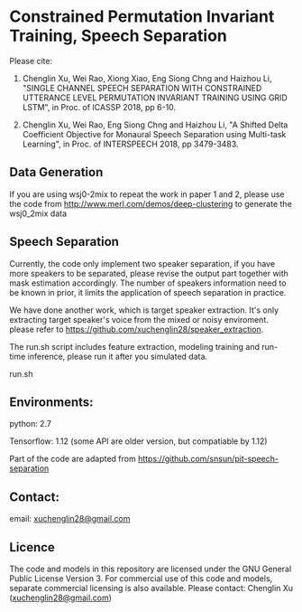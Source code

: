 # Constrained Permutation Invariant Training, Speech Separation

Please cite:

 1. Chenglin Xu, Wei Rao, Xiong Xiao, Eng Siong Chng and Haizhou Li, "SINGLE CHANNEL SPEECH SEPARATION WITH CONSTRAINED UTTERANCE LEVEL PERMUTATION INVARIANT TRAINING USING GRID LSTM", in Proc. of ICASSP 2018, pp 6-10.
 
 2. Chenglin Xu, Wei Rao, Eng Siong Chng and Haizhou Li, "A Shifted Delta Coefficient Objective for Monaural Speech Separation using Multi-task Learning", in Proc. of INTERSPEECH 2018, pp 3479-3483.

## Data Generation

If you are using wsj0-2mix to repeat the work in paper 1 and 2, please use the code from http://www.merl.com/demos/deep-clustering to generate the wsj0_2mix data

## Speech Separation

Currently, the code only implement two speaker separation, if you have more speakers to be separated, please revise the output part together with mask estimation accordingly. The number of speakers information need to be known in prior, it limits the application of speech separation in practice.

We have done another work, which is target speaker extraction. It's only extracting target speaker's voice from the mixed or noisy enviroment. please refer to https://github.com/xuchenglin28/speaker_extraction. 

The run.sh script includes feature extraction, modeling training and run-time inference, please run it after you simulated data.

run.sh

## Environments:

python: 2.7

Tensorflow: 1.12 (some API are older version, but compatiable by 1.12)

Part of the code are adapted from https://github.com/snsun/pit-speech-separation

## Contact:

email: xuchenglin28@gmail.com

## Licence

The code and models in this repository are licensed under the GNU General Public License Version 3. For commercial use of this code and models, separate commercial licensing is also available. Please contact: Chenglin Xu (xuchenglin28@gmail.com)
